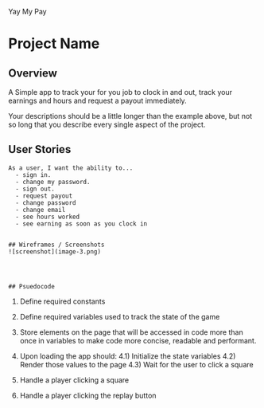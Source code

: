 Yay My Pay
# Project Name

## Overview
A Simple app to track your for you job to clock in and out, track your earnings and hours and request a payout immediately.

Your descriptions should be a little longer than the example above, but not so long that you describe every single aspect of the project.

## User Stories

```
As a user, I want the ability to... 
  - sign in. 
  - change my password. 
  - sign out. 
  - request payout 
  - change password 
  - change email
  - see hours worked
  - see earning as soon as you clock in 
  

## Wireframes / Screenshots
![screenshot](image-3.png)




## Psuedocode

```
1) Define required constants

2) Define required variables used to track the state of the game

3) Store elements on the page that will be accessed in code more than once in variables to make code more concise, readable and performant.

4) Upon loading the app should:
  4.1) Initialize the state variables
  4.2) Render those values to the page
  4.3) Wait for the user to click a square

5) Handle a player clicking a square

6) Handle a player clicking the replay button
``` 